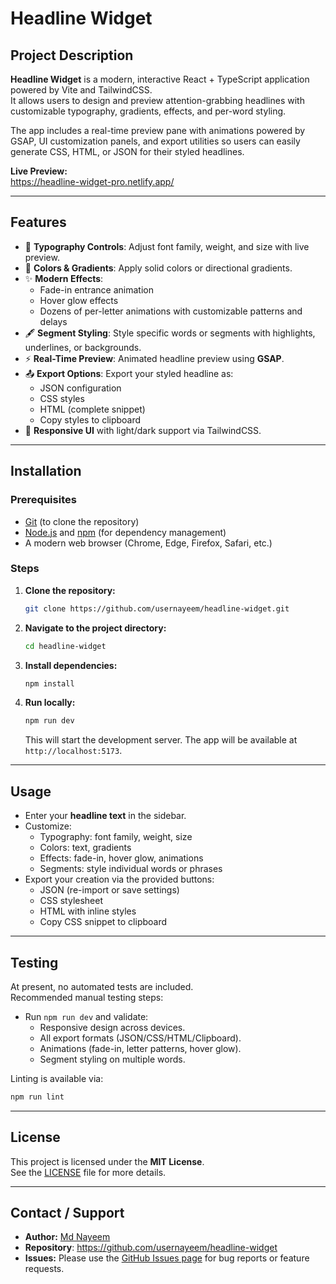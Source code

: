 # Headline Widget

## Project Description

**Headline Widget** is a modern, interactive React + TypeScript application powered by Vite and TailwindCSS.  
It allows users to design and preview attention-grabbing headlines with customizable typography, gradients, effects, and per-word styling.

The app includes a real-time preview pane with animations powered by GSAP, UI customization panels, and export utilities so users can easily generate CSS, HTML, or JSON for their styled headlines.

**Live Preview:**  
https://headline-widget-pro.netlify.app/

---

## Features

- 🎨 **Typography Controls**: Adjust font family, weight, and size with live preview.
- 🌈 **Colors & Gradients**: Apply solid colors or directional gradients.
- ✨ **Modern Effects**:
  - Fade-in entrance animation
  - Hover glow effects
  - Dozens of per-letter animations with customizable patterns and delays
- 🖋️ **Segment Styling**: Style specific words or segments with highlights, underlines, or backgrounds.
- ⚡ **Real-Time Preview**: Animated headline preview using **GSAP**.
- 📤 **Export Options**: Export your styled headline as:
  - JSON configuration
  - CSS styles
  - HTML (complete snippet)
  - Copy styles to clipboard
- 🧩 **Responsive UI** with light/dark support via TailwindCSS.

---

## Installation

### Prerequisites

- [Git](https://git-scm.com/) (to clone the repository)
- [Node.js](https://nodejs.org/) and [npm](https://www.npmjs.com/) (for dependency management)
- A modern web browser (Chrome, Edge, Firefox, Safari, etc.)

### Steps

1. **Clone the repository:**

   ```bash
   git clone https://github.com/usernayeem/headline-widget.git
   ```

2. **Navigate to the project directory:**

   ```bash
   cd headline-widget
   ```

3. **Install dependencies:**

   ```bash
   npm install
   ```

4. **Run locally:**
   ```bash
   npm run dev
   ```
   This will start the development server. The app will be available at `http://localhost:5173`.

---

## Usage

- Enter your **headline text** in the sidebar.
- Customize:
  - Typography: font family, weight, size
  - Colors: text, gradients
  - Effects: fade-in, hover glow, animations
  - Segments: style individual words or phrases
- Export your creation via the provided buttons:
  - JSON (re-import or save settings)
  - CSS stylesheet
  - HTML with inline styles
  - Copy CSS snippet to clipboard

---

## Testing

At present, no automated tests are included.  
Recommended manual testing steps:

- Run `npm run dev` and validate:
  - Responsive design across devices.
  - All export formats (JSON/CSS/HTML/Clipboard).
  - Animations (fade-in, letter patterns, hover glow).
  - Segment styling on multiple words.

Linting is available via:

```bash
npm run lint
```

---

## License

This project is licensed under the **MIT License**.  
See the [LICENSE](LICENSE) file for more details.

---

## Contact / Support

- **Author:** [Md Nayeem](https://www.github.com/usernayeem)
- **Repository**: https://github.com/usernayeem/headline-widget
- **Issues:** Please use the [GitHub Issues page](https://github.com/usernayeem/headline-widget/issues) for bug reports or feature requests.

